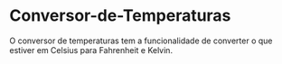 # Conversor-de-Temperaturas
O conversor de temperaturas tem a funcionalidade de converter o que estiver em Celsius para Fahrenheit e Kelvin.
